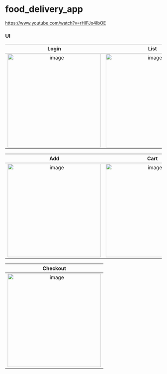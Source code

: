 # food_delivery_app
https://www.youtube.com/watch?v=rHIFJo4IbOE


### UI

| Login| List | 
| :-------------------------:|:-------------------------:|
| <img width="300" alt="image" src="https://github.com/YamamotoDesu/food_delivery_app/assets/47273077/bd899961-68fd-43ea-8bd5-9427c33cd9ee">|<img width="300" alt="image" src="https://github.com/YamamotoDesu/food_delivery_app/assets/47273077/00a8e070-42e9-4469-a475-2ae2f771c379"> |

| Add | Cart | 
| :-------------------------:|:-------------------------:|
|<img width="300" alt="image" src="https://github.com/YamamotoDesu/food_delivery_app/assets/47273077/7462780b-88d1-41ef-b534-91ba19398e47"> | <img width="300" alt="image" src="https://github.com/YamamotoDesu/food_delivery_app/assets/47273077/a2a91e77-f2bf-40d0-a578-01b3cea9b034"> | <img width="300" alt="image" src="https://github.com/YamamotoDesu/food_delivery_app/assets/47273077/97ac44f5-9b7c-49a3-b316-96476353898a">|

| Checkout |
| :-------------------------:|
|<img width="300" alt="image" src="https://github.com/YamamotoDesu/food_delivery_app/assets/47273077/9ced7626-f9ee-40f9-80fb-3303278a811f">|

